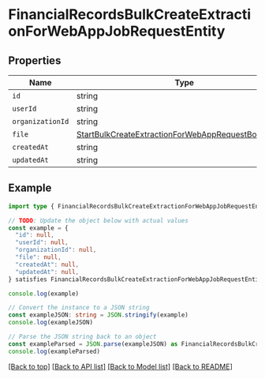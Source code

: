 
# FinancialRecordsBulkCreateExtractionForWebAppJobRequestEntity


## Properties

Name | Type
------------ | -------------
`id` | string
`userId` | string
`organizationId` | string
`file` | [StartBulkCreateExtractionForWebAppRequestBodyDtoFile](StartBulkCreateExtractionForWebAppRequestBodyDtoFile.md)
`createdAt` | string
`updatedAt` | string

## Example

```typescript
import type { FinancialRecordsBulkCreateExtractionForWebAppJobRequestEntity } from '@usesofia/pegasus-ai-api-sdk'

// TODO: Update the object below with actual values
const example = {
  "id": null,
  "userId": null,
  "organizationId": null,
  "file": null,
  "createdAt": null,
  "updatedAt": null,
} satisfies FinancialRecordsBulkCreateExtractionForWebAppJobRequestEntity

console.log(example)

// Convert the instance to a JSON string
const exampleJSON: string = JSON.stringify(example)
console.log(exampleJSON)

// Parse the JSON string back to an object
const exampleParsed = JSON.parse(exampleJSON) as FinancialRecordsBulkCreateExtractionForWebAppJobRequestEntity
console.log(exampleParsed)
```

[[Back to top]](#) [[Back to API list]](../README.md#api-endpoints) [[Back to Model list]](../README.md#models) [[Back to README]](../README.md)


